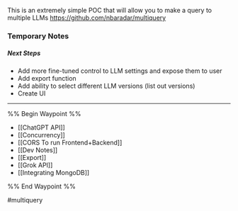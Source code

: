 This is an extremely simple POC that will allow you to make a query to multiple LLMs
https://github.com/nbaradar/multiquery

### Temporary Notes
##### Next Steps
- Add more fine-tuned control to LLM settings and expose them to user
- Add export function
- Add ability to select different LLM versions (list out versions)
- Create UI

--- 

%% Begin Waypoint %%
- [[ChatGPT API]]
- [[Concurrency]]
- [[CORS To run Frontend+Backend]]
- [[Dev Notes]]
- [[Export]]
- [[Grok API]]
- [[Integrating MongoDB]]

%% End Waypoint %%

#multiquery